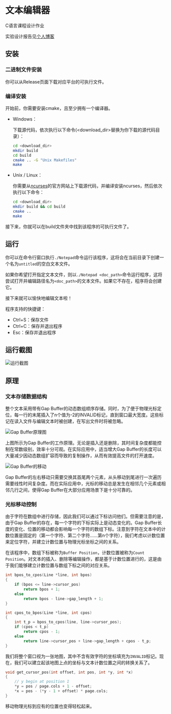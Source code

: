# 文本编辑器

C语言课程设计作业

实验设计报告见[个人博客](https://magicalsheep.cn/2432231332/)

## 安装

### 二进制文件安装

你可以从Release页面下载对应平台的可执行文件。

### 编译安装

开始前，你需要安装cmake，且至少拥有一个编译器。

- Windows：
  
  下载源代码，依次执行以下命令(<download_dir>替换为你下载的源代码目录）：

  ```bash
  cd <download_dir>
  mkdir build
  cd build
  cmake .. -G "Unix Makefiles"
  make
  ```

- Unix / Linux：
  
  你需要从[ncurses](https://invisible-island.net/ncurses/#downloads "ncurses")的官方网站上下载源代码，并编译安装ncurses，然后依次执行以下命令：

  ```bash
  cd <download_dir>
  mkdir build && cd build
  cmake ..
  make
  ```

接下来，你就可以在build文件夹中找到该程序的可执行文件了。

## 运行

你可以在命令行窗口执行`./Notepad`命令运行该程序，这将会在当前目录下创建一个名为`untitled`的空白文本文件。

如果你希望打开指定文本文件，则以`./Notepad <doc_path>`命令运行程序，这将尝试打开并编辑路径名为`<doc_path>`的文本文件。如果它不存在，程序将会创建它。

接下来就可以愉快地编辑文本啦！

程序支持的快捷键：

- Ctrl+S：保存文件
- Ctrl+C：保存并退出程序
- Esc：保存并退出程序

## 运行截图

![](https://magicalsheep.cn/assets/imgs/2020-12-25/notepad.png "运行截图")

## 原理

### 文本存储数据结构

整个文本采用带有Gap Buffer的动态数组顺序存储。同时，为了便于物理光标定位，每一行的末尾插入了n个值为-2的INVALID标记，直到窗口最大宽度。这些标记在读入文件与编辑文本时被创建，在写出文件时将被忽略。

![](https://media.geeksforgeeks.org/wp-content/uploads/20190605114709/Gap-Buffer-1.png "Gap Buffer原理图")

上图所示为Gap Buffer的工作原理。无论是插入还是删除，其时间复杂度都能控制在常数级别，效率十分可观。在实际应用中，适当增大Gap Buffer的长度可以大量减少因动态数组扩容而导致的复制操作，从而有效提高文件的打开速度。

![](https://media.geeksforgeeks.org/wp-content/uploads/20190606184341/GAP-BUFFER-LEFT-11.png "Gap Buffer的移动")

Gap Buffer的左右移动只需要交换其首尾两个元素，从头移动到尾进行一次遍历需要线性时间复杂度。而在实际应用中，光标的移动总是发生在相邻几个元素或相邻几行之间，使得Gap Buffer在大部分应用场景下是十分可靠的。

### 光标移动控制

由于字符在数组中进行存储，因此我们可以通过下标访问他们。但需要注意的是，由于Gap Buffer的存在，每一个字符的下标实际上是动态变化的。Gap Buffer长度的变化、位置的移动都会影响每一个字符的数组下标。注意到字符在文本中的计数位置是固定的（第一个字符、第二个字符……第n个字符），我们考虑以计数位置来定位字符，并建立计数位置与物理光标坐标之间的关系。

在该程序中，数组下标被称为`Buffer Position`，计数位置被称为`Count Position`。对文本的插入、删除等编辑操作，都是基于计数位置进行的，这是由于我们能够建立计数位置与数组下标之间的对应关系。

```c
int bpos_to_cpos(Line *line, int bpos)
{
    if (bpos <= line->cursor_pos)
        return bpos + 1;
    else
        return bpos - line->gap_length + 1;
}

int cpos_to_bpos(Line *line, int cpos)
{
    int t_p = bpos_to_cpos(line, line->cursor_pos);
    if (cpos < t_p)
        return cpos - 1;
    else
        return line->cursor_pos + line->gap_length + cpos - t_p;
}
```

我们将整个窗口视为一张地图，其中不含有效字符的坐标填充为`INVALID`标记。现在，我们可以建立起该地图上点的坐标与文本计数位置之间的转换关系了。

```c
void get_cursor_pos(int offset, int pos, int *y, int *x)
{
    // y begin at position 1
    *y = pos / page.cols + 1 - offset;
    *x = pos - (*y - 1 + offset) * page.cols;
}
```

移动物理光标到应有的位置也变得轻松起来。
